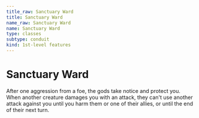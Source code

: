 ```yaml
---
title_raw: Sanctuary Ward
title: Sanctuary Ward
name_raw: Sanctuary Ward
name: Sanctuary Ward
type: classes
subtype: conduit
kind: 1st-level features
---
```


# Sanctuary Ward

After one aggression from a foe, the gods take notice and protect you. When another creature damages you with an attack, they can't use another attack against you until you harm them or one of their allies, or until the end of their next turn.
